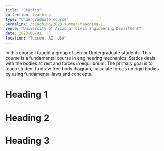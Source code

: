 ```yaml
---
title: "Statics"
collection: teaching
type: "Undergraduate course"
permalink: /teaching/2023-summer-teaching-1
venue: "University of Arizona, Civil Engineering Department"
date: 2023-06-01
location: "Tucson, AZ, USA"
---
```


In this course I taught a group of senior Undergraduate students. This course is a fundamental course in engineering mechanics.
Statics deals with the bodies at rest and forces in equilibrium. The primary goal is to teach student to draw free body diagram,
calculate forces on rigid bodies by using fundamental laws and concepts.

Heading 1
======

Heading 2
======

Heading 3
======

